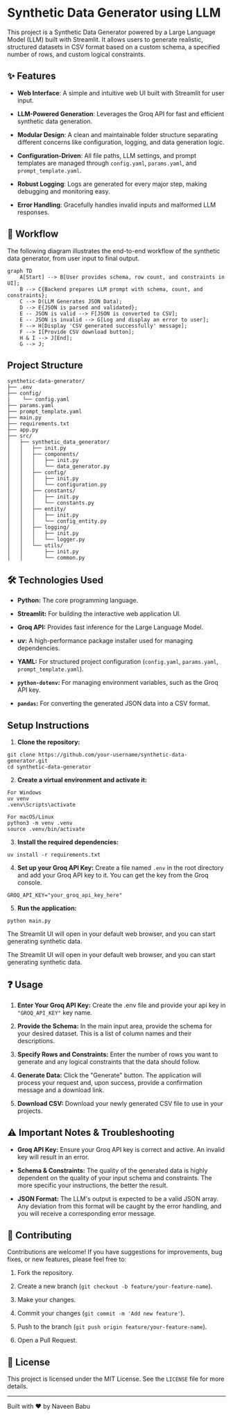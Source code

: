 # Synthetic Data Generator using LLM

This project is a Synthetic Data Generator powered by a Large Language Model (LLM) built with Streamlit. It allows users to generate realistic, structured datasets in CSV format based on a custom schema, a specified number of rows, and custom logical constraints.

## ✨ Features

* **Web Interface**: A simple and intuitive web UI built with Streamlit for user input.

* **LLM-Powered Generation**: Leverages the Groq API for fast and efficient synthetic data generation.
<!--
* **Dynamic Constraints**: Allows users to provide logical rules (e.g., "if X is Y, then Z must be 0") to ensure data consistency and accuracy.
-->
* **Modular Design**: A clean and maintainable folder structure separating different concerns like configuration, logging, and data generation logic.

* **Configuration-Driven**: All file paths, LLM settings, and prompt templates are managed through `config.yaml`, `params.yaml`, and `prompt_template.yaml`.

* **Robust Logging**: Logs are generated for every major step, making debugging and monitoring easy.


* **Error Handling**: Gracefully handles invalid inputs and malformed LLM responses.

## 🚀 Workflow

The following diagram illustrates the end-to-end workflow of the synthetic data generator, from user input to final output.

```mermaid
graph TD
    A[Start] --> B[User provides schema, row count, and constraints in UI];
    B --> C{Backend prepares LLM prompt with schema, count, and constraints};
    C --> D(LLM Generates JSON Data);
    D --> E{JSON is parsed and validated};
    E -- JSON is valid --> F[JSON is converted to CSV];
    E -- JSON is invalid --> G[Log and display an error to user];
    F --> H[Display 'CSV generated successfully' message];
    F --> I[Provide CSV download button];
    H & I --> J[End];
    G --> J;
```

## Project Structure
```
synthetic-data-generator/
├── .env
├── config/ 
|    └── config.yaml
├── params.yaml
├── prompt_template.yaml
├── main.py
├── requirements.txt
├── app.py
├── src/
│   ├── synthetic_data_generator/
│   │   ├── init.py
│   │   ├── components/
│   │   │   ├── init.py
│   │   │   └── data_generator.py
│   │   ├── config/
│   │   │   ├── init.py
│   │   │   └── configuration.py
│   │   ├── constants/
│   │   │   ├── init.py
│   │   │   └── constants.py
│   │   ├── entity/
│   │   │   ├── init.py
│   │   │   └── config_entity.py
│   │   ├── logging/
│   │   │   ├── init.py
│   │   │   └── logger.py
│   │   └── utils/
│   │       ├── init.py
│   │       └── common.py
```
## 🛠️ Technologies Used

* **Python:** The core programming language.

* **Streamlit:** For building the interactive web application UI.

* **Groq API:** Provides fast inference for the Large Language Model.

* **uv:** A high-performance package installer used for managing dependencies.

* **YAML:** For structured project configuration (`config.yaml`, `params.yaml`, `prompt_template.yaml`).

* **`python-dotenv`:** For managing environment variables, such as the Groq API key.

* **`pandas`:** For converting the generated JSON data into a CSV format.

## Setup Instructions

1. **Clone the repository:**
```
git clone https://github.com/your-username/synthetic-data-generator.git
cd synthetic-data-generator
```

2. **Create a virtual environment and activate it:**
```
For Windows
uv venv
.venv\Scripts\activate

For macOS/Linux
python3 -m venv .venv
source .venv/bin/activate
```
3. **Install the required dependencies:**

```
uv install -r requirements.txt
```


4. **Set up your Groq API Key:**
Create a file named `.env` in the root directory and add your Groq API key to it. You can get the key from the Groq console.
```
GROQ_API_KEY="your_groq_api_key_here"
```

5. **Run the application:**
```
python main.py
```

The Streamlit UI will open in your default web browser, and you can start generating synthetic data.

The Streamlit UI will open in your default web browser, and you can start generating synthetic data.

## ❓ Usage

1. **Enter Your Groq API Key:** Create the .env file and provide your api key in ```"GROQ_API_KEY"``` key name.

2. **Provide the Schema:** In the main input area, provide the schema for your desired dataset. This is a list of column names and their descriptions.

3. **Specify Rows and Constraints:** Enter the number of rows you want to generate and any logical constraints that the data should follow.

4. **Generate Data:** Click the "Generate" button. The application will process your request and, upon success, provide a confirmation message and a download link.

5. **Download CSV:** Download your newly generated CSV file to use in your projects.

## ⚠️ Important Notes & Troubleshooting

* **Groq API Key:** Ensure your Groq API key is correct and active. An invalid key will result in an error.

* **Schema & Constraints:** The quality of the generated data is highly dependent on the quality of your input schema and constraints. The more specific your instructions, the better the result.

* **JSON Format:** The LLM's output is expected to be a valid JSON array. Any deviation from this format will be caught by the error handling, and you will receive a corresponding error message.

## 🤝 Contributing

Contributions are welcome! If you have suggestions for improvements, bug fixes, or new features, please feel free to:

1. Fork the repository.

2. Create a new branch (`git checkout -b feature/your-feature-name`).

3. Make your changes.

4. Commit your changes (`git commit -m 'Add new feature'`).

5. Push to the branch (`git push origin feature/your-feature-name`).

6. Open a Pull Request.

## 📄 License

This project is licensed under the MIT License. See the `LICENSE` file for more details.

---

Built with ❤️ by Naveen Babu
